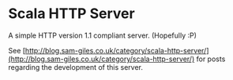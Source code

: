 Scala HTTP Server
=================

A simple HTTP version 1.1 compliant server. (Hopefully :P)

See [http://blog.sam-giles.co.uk/category/scala-http-server/](http://blog.sam-giles.co.uk/category/scala-http-server/) for posts regarding the development of this server.